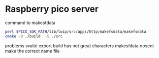 # Raspberry pico server

command to makesfdata

```bash
perl $PICO_SDK_PATH/lib/lwip/src/apps/http/makefsdata/makefsdata
cmake -B ./build  -S ./src
```

problems
svalte export build has not great characters
makesfdata dosent make the correct name file